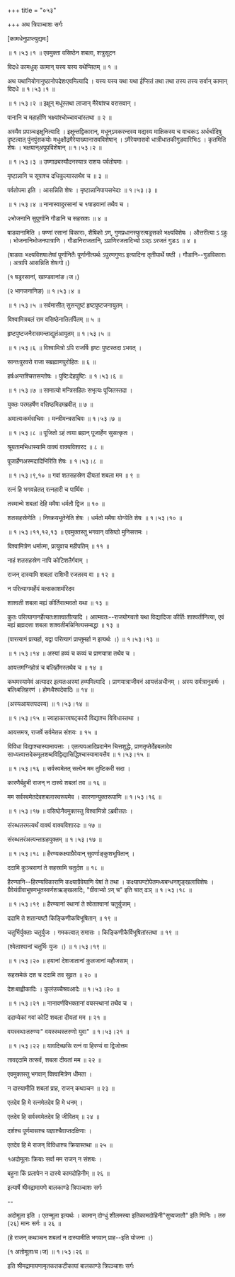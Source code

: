 +++
title = "०५३"

+++
अथ त्रिपञ्चाशः सर्गः  

\[कामधेनुप्राप्त्युद्यमः\]  

 ॥ १।५३।१ ॥ एवमुक्ता वसिष्ठेन शबला, शत्रुसूदन  

विदधे कामधुक् कामान् यस्य यस्य यथेप्सितम्  ॥  १  ॥   

अथ यथानियोगानुष्ठानोपदेशःएवमित्यादि । यस्य यस्य यथा यथा ईप्सितं तथा तथा तस्य तस्य सर्वान् कामान् विदधे ॥ १।५३।१ ॥   

 ॥ १।५३।२ ॥ इक्षून् मधूंस्तथा लाजान् मैरेयांश्च वरासवान् ।  

पानानि च महार्हाणि भक्ष्यांश्चोच्चावचांस्तथा  ॥  २  ॥   

अस्यैव प्रपञ्चःइक्षूनित्यादि । इक्षून्तद्विकारान्, मधून्ऽमकरन्दस्य मद्यस्य माक्षिकस्य च वाचकःऽ अर्धर्चादिषु दृष्टत्वात् पुंनपुंसकयोः मधुःक्षौद्रमैरेयाख्यानासवविशेषान् । ऽमैरेयमासवो धात्रीधातकीगुडवारिभिःऽ । कृतमिति शेषः । भक्षयान्अपूपविशेषान् ॥ १।५३।२ ॥   

 ॥ १।५३।३ ॥ उष्णाढ्यस्यौदनस्यात्र राशयः पर्वतोपमाः ।  

मृष्टान्नानि च सूपाश्च दधिकुल्यास्तथैव च  ॥  ३  ॥   

पर्वतोपमा इति । आसन्निति शेषः । मृष्टान्नानिपायसभेदाः ॥ १।५३।३ ॥   

 ॥ १।५३।४ ॥ नानास्वादुरसानां च १षाडवानां तथैव च ।  

२भोजनानि सुपूर्णानि गौडानि च सहस्रशः  ॥  ४  ॥   

षाडवानामिति । षण्णां रसानां विकाराः, शैषिको ऽण्, गुणप्रधानस्फुरत्षड्रसको भक्ष्यविशेषः । औत्तरीत्या ऽ ऽहुः । भोजनानिभोजनपात्राणि । गौडानिराजतानि, ऽप्राणिरजतादिभ्यो ऽञ्ऽ ऽरजतं गुडःऽ  ॥  ४  ॥   

(षाडवाः भक्ष्यविशषाःतेषां पूर्णानितैः पूर्णानीत्यर्थः ऽपुरणगुणऽ इत्यादिना तृतीयार्थे षष्ठी । गौडानि--गुडविकाराः । अत्रापि आसन्निति शेषःगो।)  

(१ षड्ररसानां, खाण्डवानांङ।ज।)  

(२ भागजनानिङ) ॥ १।५३।४ ॥   

 ॥ १।५३।५ ॥ सर्वमासीत् सुसन्तुष्टं हृष्टपुष्टजनायुतम् ।  

विश्वामित्रबलं राम वसिष्ठेनातितर्पितम्  ॥  ५  ॥   

हृष्टपुष्टजनैरासमन्ताद्युतंआयुतम् ॥ १।५३।५ ॥   

 ॥ १।५३।६ ॥ विश्वामित्रो ऽपि राजर्षिः हृष्टः पुष्टस्तदा ऽभवत् ।  

सान्तःपुरवरो राजा सब्रह्माणपुरोहितः  ॥  ६  ॥   

हर्षःअन्तश्चित्तसन्तोषः । पुष्टिःदेहपुष्टिः ॥ १।५३।६ ॥   

 ॥ १।५३।७ ॥ सामात्यो मन्त्रिसहितः सभृत्यः पूजितस्तदा ।  

युक्तः परमहर्षेण वसिष्ठमिदमब्रवीत्  ॥  ७  ॥   

अमात्यःकर्मसचिवः । मन्त्रीमन्त्रसचिवः ॥ १।५३।७ ॥   

 ॥ १।५३।८ ॥ पूजितो ऽहं त्वया ब्रह्मन् पूजार्हेण सुसत्कृतः ।  

श्रूयतामभिधास्यामि वाक्यं वाक्यविशारद  ॥  ८  ॥   

पूजार्हेणअस्मदादिभिरिति शेषः ॥ १।५३।८ ॥   

 ॥ १।५३।९,१० ॥ गवां शतसहस्रेण दीयतां शबला मम  ॥  ९  ॥   

रत्नं हि भगवन्नेतत् रत्नहारी च पार्थिवः ।  

तस्मान्मे शबलां देहि ममैषा धर्मतौ द्विज  ॥  १०  ॥   

शतसहस्रेणेति । निष्क्रयभूतेनेति शेषः । धर्मतो ममैषा योग्येति शेषः ॥ १।५३।१० ॥   

 ॥ १।५३।११,१२,१३ ॥ एवमुक्तस्तु भगवान् वसिष्ठो मुनिसत्तमः ।  

विश्वामित्रेण धर्मात्मा, प्रत्युवाच महीपतिम्  ॥  ११  ॥   

नाहं शतसहस्रेण नापि कोटिशतैर्गवाम् ।  

राजन् दास्यामि शबलां राशिभी रजतस्य वा  ॥  १२  ॥   

न परित्यागमर्हेयं मत्सकाशमंरिदम  

शाश्वती शबला मह्यं कीर्तिरात्मवतो यथा  ॥  १३  ॥   

कुतः परित्यागानर्हेत्यतःशाश्वातीत्यादि । आत्मवतः--राजयोगवतो यथा विद्यादिजा कीर्तिः शाश्वतीनित्या, एवं मह्यं ब्रह्मदत्ता शबला शाश्वतीमन्निनित्यसम्बद्धा  ॥  १३  ॥   

(पारत्यागं प्रत्यर्हा, यद्वा परित्यागं प्राप्तुमर्हा न इत्यर्थः ।) ॥ १।५३।१३ ॥   

 ॥ १।५३।१४ ॥ अस्यां हव्यं च कव्यं च प्राणयात्रा तथैव च ।  

आयत्तमग्निहोत्रं च बलिर्होमस्तथैव च  ॥  १४  ॥   

कथमस्यामेवं अत्यादर इत्यतःअस्यां हव्यमित्यादि । प्राणयात्राजीवनं आयत्तंअधीनम् । अस्य सर्वत्रानुकर्षः । बलिःबलिहरणं । होमःवैश्वदेवादिः  ॥  १४  ॥   

(अस्यआयत्तपदस्य) ॥ १।५३।१४ ॥   

 ॥ १।५३।१५ ॥ स्वाहाकारवषट्कारौ विद्याश्च विविधास्तथा ।  

आयत्तमत्र, राजर्षे सर्वमेतन्न संशयः  ॥  १५  ॥   

विविधा विद्याश्चास्यामायत्ताः । एतत्पयआदिप्रदानेन चित्तशुद्धेः, प्राणतृप्तेर्देहबलादेव साध्यत्वात्तदेकमूलशब्दविद्विद्यासिद्धिश्चास्यामायत्तैव ॥ १।५३।१५ ॥   

 ॥ १।५३।१६ ॥ सर्वस्वमेतत् सत्येन मम तुष्टिकरी सदा ।  

कारणैर्बहुभी राजन् न दास्ये शबलां तव  ॥  १६  ॥   

मम सर्वस्वमेतदेवशबलास्वरूपमेव । कारणान्युक्तरूपाणि ॥ १।५३।१६ ॥   

 ॥ १।५३।१७ ॥ वसिष्ठेनैवमुक्तस्तु विश्वामित्रो ऽब्रवीत्ततः ।  

संरब्धतरमत्यर्थं वाक्यं वाक्यविशारदः  ॥  १७  ॥   

संरब्धतरंअत्यन्ताग्रहयुक्तम् ॥ १।५३।१७ ॥   

 ॥ १।५३।१८ ॥ हैरण्यकक्ष्याग्रैवेयान् सुवर्णाङ्कुशभूषितान् ।  

ददामि कुञ्चराणां ते सहस्रामि चतुर्दश  ॥  १८  ॥   

हैरण्यानि--हिरण्यविकाराणि कक्ष्याग्रैवेयाणि येषां ते तथा । कक्ष्याघण्टोपेतमध्यबन्धनशृङ्खलाविशेषः । ग्रैवेयंग्रीवाभूषणभूतस्वर्णशऋङ्खलादिः, "ग्रीवाभ्यो ऽण् च" इति चात् ढञ् ॥ १।५३।१८ ॥   

 ॥ १।५३।१९ ॥ हैरण्यानां रथानां ते श्वेताश्वानां चतुर्युजाम् ।  

ददामि ते शतान्यष्टौ किङ्किणीकविभूषितान्  ॥  १९  ॥   

चतुर्भिर्युक्ताः चतुर्युजः । गमकत्वात् समासः । किङ्किणीकैर्विभूषितांस्तथा  ॥  १९  ॥   

(श्वेताश्वानां चतुर्भिः युजः ।) ॥ १।५३।१९ ॥   

 ॥ १।५३।२० ॥ हयानां देशजातानां कुलजानां महौजसाम् ।  

सहस्रमेकं दश च ददामि तव सुव्रत  ॥  २०  ॥   

देशःबाह्वीकादिः । कुलंउच्चैश्रवआदेः ॥ १।५३।२० ॥   

 ॥ १।५३।२१ ॥ नानावर्णविभक्तानां वयस्स्थानां तथैव च ।  

ददाम्येकां गवां कोटिं शबला दीयतां मम  ॥  २१  ॥   

वयस्स्थाःतरुण्यः" वयस्स्थस्तरुणो युवा" ॥ १।५३।२१ ॥   

 ॥ १।५३।२२ ॥ यावदिच्छसि रत्नं वा हिरण्यं वा द्विजोत्तम  

तावद्ददामि तत्सर्वं, शबला दीयतां मम  ॥  २२  ॥   

एवमुक्तस्तु भगवान् विश्वामित्रेण धीमता ।  

न दास्यामीति शबलां प्राह, राजन् कथञ्चन  ॥  २३  ॥   

एतदेव हि मे रत्नमेतदेव हि मे धनम् ।  

एतदेव हि सर्वस्वमेतदेव हि जीवितम्  ॥  २४  ॥   

दर्शश्च पूर्णमासश्च यज्ञाश्चैवाप्तदक्षिणाः ।  

एतदेव हि मे राजन् विविधाश्च क्रियास्तथा  ॥  २५  ॥   

१अदोमूलाः क्रियाः सर्वा मम राजन् न संशयः ।  

बहुना किं प्रलापेन न दास्ये कामदोहिनीम्  ॥  २६  ॥   

इत्यार्षे श्रीमद्रामायणे बालकाण्डे त्रिपञ्चाशः सर्गः  

--  

अदोमूला इति । एतन्मूला इत्यर्थः । कामान् दोग्धुं शीलमस्या इतिकामदोहिनी"सुप्यजातौ" इति णिनिः । तरु (२६) मानः सर्गः  ॥  २६  ॥   

(हे राजन् कथञ्चन शबलां न दास्यामीति भगवान् प्राह--इति योजना ।)  

(१ अतोमूलाःच।ज) ॥ १।५३।२६ ॥   

इति श्रीमद्रामायणामृतकतकटीकायां बालकाण्डे त्रिपञ्चाशः सर्गः  

  

